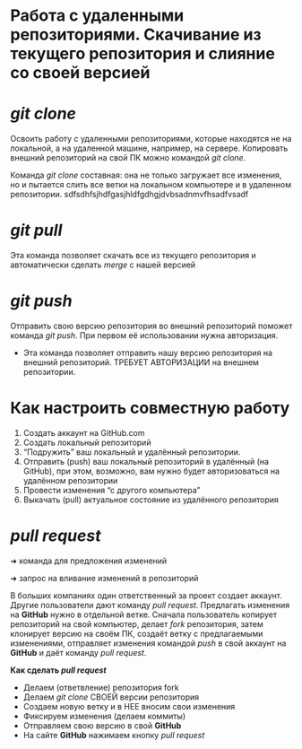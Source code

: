 **Работа с удаленными репозиториями. Скачивание из текущего
репозитория и слияние со своей версией**
===

*git clone*
===
Освоить работу с удаленными репозиториями, которые находятся не на локальной, 
а на удаленной машине, например, на сервере.
Копировать внешний репозиторий на свой ПК можно командой _git clone_.

Команда _git clone_ составная: она не только
загружает все изменения, но и пытается слить 
все ветки на локальном компьютере и в
удаленном репозитории.
sdfsdhfsjhdfgasjhldfgdhgjdvbsadnmvfhsadfvsadf

*git pull*
===
Эта команда позволяет скачать все 
из текущего репозитория и автоматически
сделать _merge_ с нашей версией

_git push_
===
Отправить свою версию репозитория во
внешний репозиторий поможет команда _git
push_. При первом её использовании нужна авторизация.

* Эта команда позволяет отправить нашу
версию репозитория на внешний
репозиторий. ТРЕБУЕТ АВТОРИЗАЦИИ 
на внешнем репозитории.

**Как настроить совместную работу**
===

1. Создать аккаунт на GitHub.com
2. Создать локальный репозиторий
3. “Подружить” ваш локальный и удалённый репозитории. 
4. Отправить (push) ваш локальный репозиторий в удалённый (на GitHub), при этом, возможно, 
вам нужно будет авторизоваться на удалённом репозитории
5. Провести изменения “с другого компьютера”
6. Выкачать (pull) актуальное состояние из удалённого репозитория

_pull request_
==
➜ команда для предложения изменений

➜ запрос на вливание изменений в репозиторий

В больших компаниях один ответственный за проект создает аккаунт. Другие пользователи дают
команду _pull request_. Предлагать изменения на **GitHub** нужно в отдельной ветке. Сначала
пользователь копирует репозиторий на свой компьютер, делает _fork_ репозитория, затем
клонирует версию на своём ПК, создаёт ветку с предлагаемыми изменениями, отправляет
изменения командой _push_ в свой аккаунт на **GitHub** и даёт команду _pull request_. 

**Как сделать _pull request_**

* Делаем   (ответвление) репозитория
 fork
* Делаем _git clone_ СВОЕЙ версии репозитория 
* Создаем новую ветку и в НЕЕ вносим свои изменения
* Фиксируем изменения (делаем коммиты)
* Отправляем свою версию в свой **GitHub**
* На сайте **GitHub** нажимаем кнопку *pull request*
